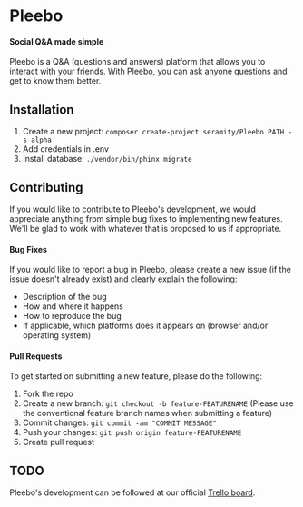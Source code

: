 # Pleebo
#### Social Q&A made simple

Pleebo is a Q&A (questions and answers) platform that allows you to interact with your friends.
With Pleebo, you can ask anyone questions and get to know them better.

## Installation
1. Create a new project: `composer create-project seramity/Pleebo PATH -s alpha`
2. Add credentials in .env
3. Install database: `./vendor/bin/phinx migrate`

## Contributing
If you would like to contribute to Pleebo's development, we would appreciate anything from simple bug fixes to implementing new features. We'll be glad to work with whatever that is proposed to us if appropriate.

#### Bug Fixes
If you would like to report a bug in Pleebo, please create a new issue (if the issue doesn't already exist) and clearly explain the following:
- Description of the bug
- How and where it happens
- How to reproduce the bug
- If applicable, which platforms does it appears on (browser and/or operating system)

#### Pull Requests
To get started on submitting a new feature, please do the following:
1. Fork the repo
2. Create a new branch: `git checkout -b feature-FEATURENAME` (Please use the conventional feature branch names when submitting a feature)
3. Commit changes: `git commit -am "COMMIT MESSAGE"`
4. Push your changes: `git push origin feature-FEATURENAME`
5. Create pull request

## TODO
Pleebo's development can be followed at our official [Trello board](https://trello.com/b/V7Suhdbo).